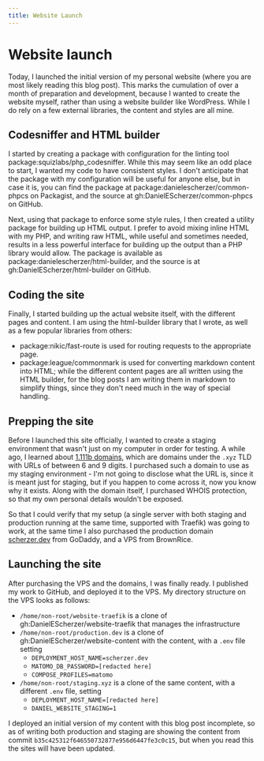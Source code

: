 ```yaml
---
title: Website Launch
---
```


# Website launch

Today, I launched the initial version of my personal website (where you are most
likely reading this blog post). This marks the cumulation of over a month of
preparation and development, because I wanted to create the website myself,
rather than using a website builder like WordPress. While I do rely on a few
external libraries, the content and styles are all mine.

## Codesniffer and HTML builder

I started by creating a package with configuration for the linting tool
package:squizlabs/php_codesniffer. While this may seem like an odd place to
start, I wanted my code to have consistent styles. I don't anticipate that the
package with my configuration will be useful for anyone else, but in case it is,
you can find the package at package:danielescherzer/common-phpcs on Packagist,
and the source at gh:DanielEScherzer/common-phpcs on GitHub.

Next, using that package to enforce some style rules, I then created a utility
package for building up HTML output. I prefer to avoid mixing inline HTML with
my PHP, and writing raw HTML, while useful and sometimes needed, results in a
less powerful interface for building up the output than a PHP library would
allow. The package is available as package:danielescherzer/html-builder, and
the source is at gh:DanielEScherzer/html-builder on GitHub.

## Coding the site

Finally, I started building up the actual website itself, with the different
pages and content. I am using the html-builder library that I wrote, as well
as a few popular libraries from others:

- package:nikic/fast-route is used for routing requests to the appropriate
page.
- package:league/commonmark is used for converting markdown content into HTML;
while the different content pages are all written using the HTML builder, for
the blog posts I am writing them in markdown to simplify things, since they
don't need much in the way of special handling.

## Prepping the site

Before I launched this site officially, I wanted to create a staging environment
that wasn't just on my computer in order for testing. A while ago, I learned
about [1.111b domains](https://en.wikipedia.org/wiki/.xyz#1.111B_Class), which
are domains under the `.xyz` TLD with URLs of between 6 and 9 digits. I
purchased such a domain to use as my staging environment - I'm not going to
disclose what the URL is, since it is meant just for staging, but if you happen
to come across it, now you know why it exists. Along with the domain itself, I
purchased WHOIS protection, so that my own personal details wouldn't be exposed.

So that I could verify that my setup (a single server with both staging and
production running at the same time, supported with Traefik) was going to work,
at the same time I also purchased the production domain
[scherzer.dev](https://scherzer.dev) from GoDaddy, and a VPS from BrownRice.

## Launching the site

After purchasing the VPS and the domains, I was finally ready. I published my
work to GitHub, and deployed it to the VPS. My directory structure on the VPS
looks as follows:
* `/home/non-root/website-traefik` is a clone of
gh:DanielEScherzer/website-traefik that manages the infrastructure
* `/home/non-root/production.dev` is a clone of
gh:DanielEScherzer/website-content with the content, with a `.env` file setting
	- `DEPLOYMENT_HOST_NAME=scherzer.dev`
	- `MATOMO_DB_PASSWORD=[redacted here]`
	- `COMPOSE_PROFILES=matomo`
* `/home/non-root/staging.xyz` is a clone of the same content, with a different
`.env` file, setting
	- `DEPLOYMENT_HOST_NAME=[redacted here]`
	- `DANIEL_WEBSITE_STAGING=1`

I deployed an initial version of my content with this blog post incomplete, so
as of writing both production and staging are showing the content from commit
`b35c425312f646550732877e956d6447fe3c0c15`, but when you read this the sites
will have been updated.
